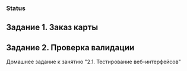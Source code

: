 ### Status 

## Задание 1. Заказ карты
## Задание 2. Проверка валидации
Домашнее задание к занятию "2.1. Тестирование веб-интерфейсов"